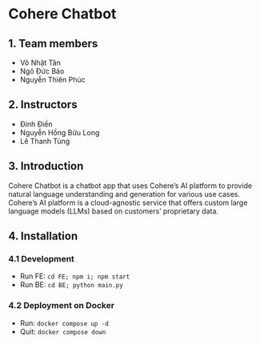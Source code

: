 # Cohere Chatbot
## 1. Team members
+ Võ Nhật Tân
+ Ngô Đức Bảo
+ Nguyễn Thiên Phúc

## 2. Instructors
+ Ðinh Ðiền
+ Nguyễn Hồng Bửu Long
+ Lê Thanh Tùng

## 3. Introduction
Cohere Chatbot is a chatbot app that uses Cohere’s AI platform to provide natural language understanding and generation for various use cases. Cohere’s AI platform is a cloud-agnostic service that offers custom large language models (LLMs) based on customers’ proprietary data. 

## 4. Installation
### 4.1 Development
* Run FE: `cd FE; npm i; npm start`
* Run BE: `cd BE; python main.py`

### 4.2 Deployment on Docker
* Run: `docker compose up -d`
* Quit: `docker compose down`  
